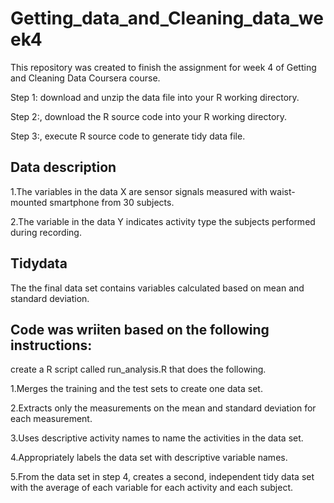 # Getting_data_and_Cleaning_data_week4
This repository was created to finish the assignment for week 4 of Getting and Cleaning Data Coursera course.

Step 1: download and unzip the data file into your R working directory. 

Step 2:, download the R source code into your R working directory.

Step 3:, execute R source code to generate tidy data file.

## Data description
1.The variables in the data X are sensor signals measured with waist-mounted smartphone from 30 subjects.

2.The variable in the data Y indicates activity type the subjects performed during recording.

## Tidydata
The the final data set contains variables calculated based on mean and standard deviation.

## Code was wriiten based on the following instructions:
create a R script called run_analysis.R that does the following.

1.Merges the training and the test sets to create one data set. 

2.Extracts only the measurements on the mean and standard deviation for each measurement. 

3.Uses descriptive activity names to name the activities in the data set. 

4.Appropriately labels the data set with descriptive variable names. 

5.From the data set in step 4, creates a second, independent tidy data set with the average of each variable for each activity and each subject.

